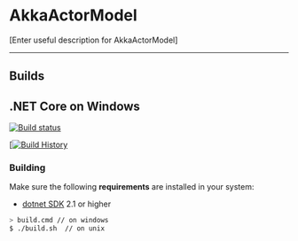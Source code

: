 # AkkaActorModel

[Enter useful description for AkkaActorModel]

---

## Builds

.NET Core on Windows
---
[![Build status](https://ci.appveyor.com/api/projects/status/github/rikace/AkkaActorModel?svg=true)](https://ci.appveyor.com/project/rikace/AkkaActorModel)

[[![Build History](https://buildstats.info/appveyor/chart/rikace/AkkaActorModel)](https://ci.appveyor.com/project/rikace/AkkaActorModel)


### Building

Make sure the following **requirements** are installed in your system:

- [dotnet SDK](https://www.microsoft.com/net/download/core) 2.1 or higher


```sh
> build.cmd // on windows
$ ./build.sh  // on unix
```

